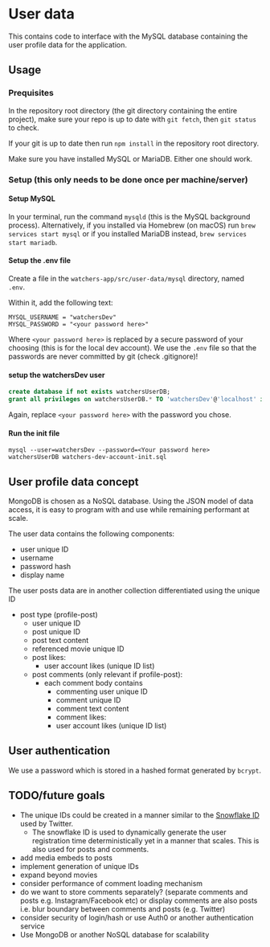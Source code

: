 # User data

This contains code to interface with the MySQL database containing the user profile data for the application.

## Usage

### Prequisites

In the repository root directory (the git directory containing the entire project), make sure your repo is up to date with `git fetch`, then `git status` to check. 

If your git is up to date then run `npm install` in the repository root directory.

Make sure you have installed MySQL or MariaDB. Either one should work.

### Setup (this only needs to be done once per machine/server)

#### Setup MySQL

In your terminal, run the command `mysqld` (this is the MySQL background process). Alternatively, if you installed via Homebrew (on macOS) run `brew services start mysql` or if you installed MariaDB instead, `brew services start mariadb`.

#### Setup the .env file

Create a file in the `watchers-app/src/user-data/mysql` directory, named `.env`.

Within it, add the following text: 

```env
MYSQL_USERNAME = "watchersDev"
MYSQL_PASSWORD = "<your password here>"
```

Where `<your password here>` is replaced by a secure password of your choosing (this is for the local dev account). We use the `.env` file so that the passwords are never committed by git (check .gitignore)!

#### setup the watchersDev user

```sql
create database if not exists watchersUserDB;
grant all privileges on watchersUserDB.* TO 'watchersDev'@'localhost' identified by '<your password here>';
```

Again, replace `<your password here>` with the password you chose.

#### Run the init file
`mysql --user=watchersDev --password=<Your password here> watchersUserDB watchers-dev-account-init.sql`

## User profile data concept

MongoDB is chosen as a NoSQL database. Using the JSON model of data access, it is easy to program with and use while remaining performant at scale.

The user data contains the following components:
- user unique ID
- username
- password hash
- display name

The user posts data are in another collection differentiated using the unique ID
- post type (profile-post)
	- user unique ID
	- post unique ID
	- post text content
	- referenced movie unique ID
	- post likes:
		- user account likes (unique ID list)
	- post comments (only relevant if profile-post):
		- each comment body contains
			- commenting user unique ID
			- comment unique ID
			- comment text content
			- comment likes:
			- user account likes (unique ID list)

## User authentication

We use a password which is stored in a hashed format generated by `bcrypt`.

## TODO/future goals

- The unique IDs could be created in a manner similar to the [Snowflake ID](https://en.wikipedia.org/wiki/Snowflake_ID) used by Twitter. 
	- The snowflake ID is used to dynamically generate the user registration time deterministically yet in a manner that scales. This is also used for posts and comments.
- add media embeds to posts
- implement generation of unique IDs
- expand beyond movies
- consider performance of comment loading mechanism
- do we want to store comments separately? (separate comments and posts e.g. Instagram/Facebook etc) or display comments are also posts i.e. blur boundary between comments and posts (e.g. Twitter)
- consider security of login/hash or use Auth0 or another authentication service
- Use MongoDB or another NoSQL database for scalability
